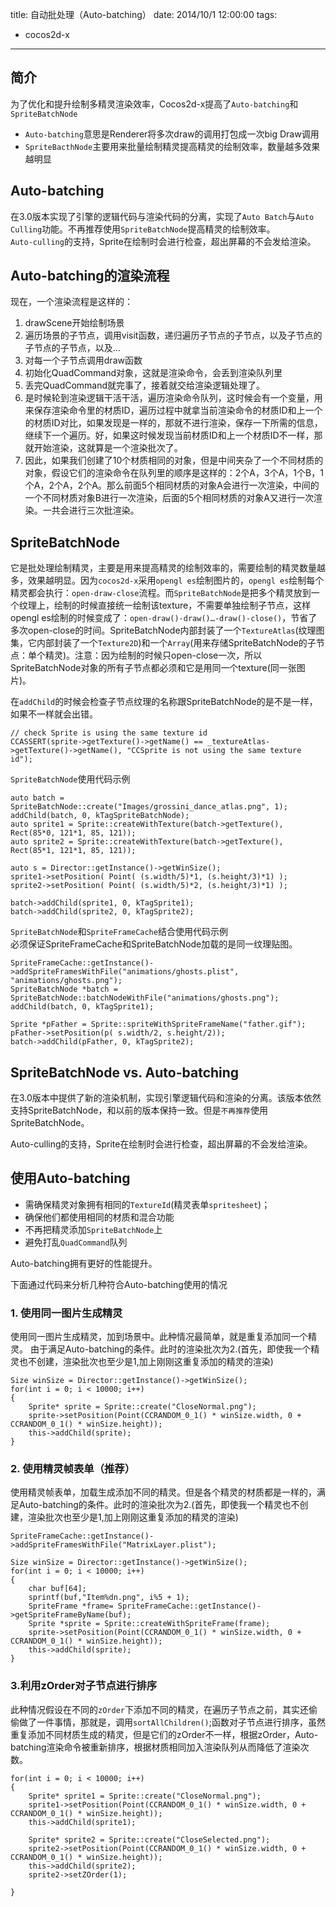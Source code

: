 title: 自动批处理（Auto-batching）
date: 2014/10/1 12:00:00
tags: 
- cocos2d-x
---

## 简介
为了优化和提升绘制多精灵渲染效率，Cocos2d-x提高了`Auto-batching`和`SpriteBatchNode`
  
* `Auto-batching`意思是Renderer将多次draw的调用打包成一次big Draw调用  
* `SpriteBacthNode`主要用来批量绘制精灵提高精灵的绘制效率，数量越多效果越明显

## Auto-batching
在3.0版本实现了引擎的逻辑代码与渲染代码的分离，实现了`Auto Batch`与`Auto Culling`功能。不再推荐使用`SpriteBatchNode`提高精灵的绘制效率。  
`Auto-culling`的支持，Sprite在绘制时会进行检查，超出屏幕的不会发给渲染。
## Auto-batching的渲染流程
现在，一个渲染流程是这样的：

1. drawScene开始绘制场景
2. 遍历场景的子节点，调用visit函数，递归遍历子节点的子节点，以及子节点的子节点的子节点，以及…
3. 对每一个子节点调用draw函数
4. 初始化QuadCommand对象，这就是渲染命令，会丢到渲染队列里
5. 丢完QuadCommand就完事了，接着就交给渲染逻辑处理了。
6. 是时候轮到渲染逻辑干活干活，遍历渲染命令队列，这时候会有一个变量，用来保存渲染命令里的材质ID，遍历过程中就拿当前渲染命令的材质ID和上一个的材质ID对比，如果发现是一样的，那就不进行渲染，保存一下所需的信息，继续下一个遍历。好，如果这时候发现当前材质ID和上一个材质ID不一样，那就开始渲染，这就算是一个渲染批次了。
7. 因此，如果我们创建了10个材质相同的对象，但是中间夹杂了一个不同材质的对象，假设它们的渲染命令在队列里的顺序是这样的：2个A，3个A，1个B，1个A，2个A，2个A。那么前面5个相同材质的对象A会进行一次渲染，中间的一个不同材质对象B进行一次渲染，后面的5个相同材质的对象A又进行一次渲染。一共会进行三次批渲染。

## SpriteBatchNode
它是批处理绘制精灵，主要是用来提高精灵的绘制效率的，需要绘制的精灵数量越多，效果越明显。因为`cocos2d-x`采用`opengl es`绘制图片的，`opengl es`绘制每个精灵都会执行：`open-draw-close`流程。而`SpriteBatchNode`是把多个精灵放到一个纹理上，绘制的时候直接统一绘制该texture，不需要单独绘制子节点，这样opengl es绘制的时候变成了：`open-draw()-draw()…-draw()-close()`，节省了多次open-close的时间。SpriteBatchNode内部封装了一个`TextureAtlas`(纹理图集，它内部封装了一个`Texture2D`)和一个`Array`(用来存储SpriteBatchNode的子节点：单个精灵)。注意：因为绘制的时候只open-close一次，所以SpriteBatchNode对象的所有子节点都必须和它是用同一个texture(同一张图片)。

在`addChild`的时候会检查子节点纹理的名称跟SpriteBatchNode的是不是一样，如果不一样就会出错。

	// check Sprite is using the same texture id
	CCASSERT(sprite->getTexture()->getName() == _textureAtlas->getTexture()->getName(), "CCSprite is not using the same texture id");
   
`SpriteBatchNode`使用代码示例

	auto batch = SpriteBatchNode::create("Images/grossini_dance_atlas.png", 1);
	addChild(batch, 0, kTagSpriteBatchNode);        
	auto sprite1 = Sprite::createWithTexture(batch->getTexture(), Rect(85*0, 121*1, 85, 121));
	auto sprite2 = Sprite::createWithTexture(batch->getTexture(), Rect(85*1, 121*1, 85, 121));
	
	auto s = Director::getInstance()->getWinSize();
	sprite1->setPosition( Point( (s.width/5)*1, (s.height/3)*1) );
	sprite2->setPosition( Point( (s.width/5)*2, (s.height/3)*1) );
	
	batch->addChild(sprite1, 0, kTagSprite1);
	batch->addChild(sprite2, 0, kTagSprite2);
	
`SpriteBatchNode`和`SpriteFrameCache`结合使用代码示例  
必须保证SpriteFrameCache和SpriteBatchNode加载的是同一纹理贴图。

	SpriteFrameCache::getInstance()->addSpriteFramesWithFile("animations/ghosts.plist", "animations/ghosts.png");
	SpriteBatchNode *batch = SpriteBatchNode::batchNodeWithFile("animations/ghosts.png");
	addChild(batch, 0, kTagSprite1);
	
	Sprite *pFather = Sprite::spriteWithSpriteFrameName("father.gif");
	pFather->setPosition(p( s.width/2, s.height/2));
	batch->addChild(pFather, 0, kTagSprite2);
	
## SpriteBatchNode vs. Auto-batching
在3.0版本中提供了新的渲染机制，实现引擎逻辑代码和渲染的分离。该版本依然支持SpriteBatchNode，和以前的版本保持一致。但是`不再推荐`使用SpriteBatchNode。

Auto-culling的支持，Sprite在绘制时会进行检查，超出屏幕的不会发给渲染。

## 使用Auto-batching
* 需确保精灵对象拥有相同的`TextureId`(精灵表单`spritesheet`)；
* 确保他们都使用相同的材质和混合功能
* 不再把精灵添加`SpriteBatchNode`上
* 避免打乱`QuadCommand`队列

Auto-batching拥有更好的性能提升。

下面通过代码来分析几种符合Auto-batching使用的情况

### 1. 使用同一图片生成精灵
使用同一图片生成精灵，加到场景中。此种情况最简单，就是重复添加同一个精灵。 由于满足Auto-batching的条件。此时的渲染批次为2.(首先，即使我一个精灵也不创建，渲染批次也至少是1,加上刚刚这重复添加的精灵的渲染)

	Size winSize = Director::getInstance()->getWinSize();
	for(int i = 0; i < 10000; i++)
	{
    	Sprite* sprite = Sprite::create("CloseNormal.png");
    	sprite->setPosition(Point(CCRANDOM_0_1() * winSize.width, 0 + CCRANDOM_0_1() * winSize.height));
    	this->addChild(sprite);
	}
	
### 2. 使用精灵帧表单（推荐）
使用精灵帧表单，加载生成添加不同的精灵。但是各个精灵的材质都是一样的，满足Auto-batching的条件。此时的渲染批次为2.(首先，即使我一个精灵也不创建，渲染批次也至少是1,加上刚刚这重复添加的精灵的渲染)

	SpriteFrameCache::getInstance()->addSpriteFramesWithFile("MatrixLayer.plist");
 
	Size winSize = Director::getInstance()->getWinSize();
	for(int i = 0; i < 10000; i++)
	{
    	char buf[64];
    	sprintf(buf,"Item%dn.png", i%5 + 1);
    	SpriteFrame *frame= SpriteFrameCache::getInstance()->getSpriteFrameByName(buf);
    	Sprite *sprite = Sprite::createWithSpriteFrame(frame);
    	sprite->setPosition(Point(CCRANDOM_0_1() * winSize.width, 0 + CCRANDOM_0_1() * winSize.height));
    	this->addChild(sprite);
	}

### 3.利用zOrder对子节点进行排序
此种情况假设在不同的`zOrder`下添加不同的精灵，在遍历子节点之前，其实还偷偷做了一件事情，那就是，调用`sortAllChildren()`;函数对子节点进行排序，虽然重复添加不同材质生成的精灵，但是它们的zOrder不一样，根据zOrder，Auto-batching渲染命令被重新排序，根据材质相同加入渲染队列从而降低了渲染次数。

	for(int i = 0; i < 10000; i++)
	{
    	Sprite* sprite1 = Sprite::create("CloseNormal.png");
    	sprite1->setPosition(Point(CCRANDOM_0_1() * winSize.width, 0 + CCRANDOM_0_1() * winSize.height));
    	this->addChild(sprite1);
 
	    Sprite* sprite2 = Sprite::create("CloseSelected.png");
    	sprite2->setPosition(Point(CCRANDOM_0_1() * winSize.width, 0 + CCRANDOM_0_1() * winSize.height));
    	this->addChild(sprite2);
    	sprite2->setZOrder(1);
 
	}